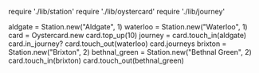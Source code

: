 require './lib/station'
require './lib/oystercard'
require './lib/journey'

aldgate = Station.new("Aldgate", 1)
waterloo = Station.new("Waterloo", 1)
card = Oystercard.new
card.top_up(10)
journey = card.touch_in(aldgate)
card.in_journey?
card.touch_out(waterloo)
card.journeys
brixton = Station.new("Brixton", 2)
bethnal_green = Station.new("Bethnal Green", 2)
card.touch_in(brixton)
card.touch_out(bethnal_green)
